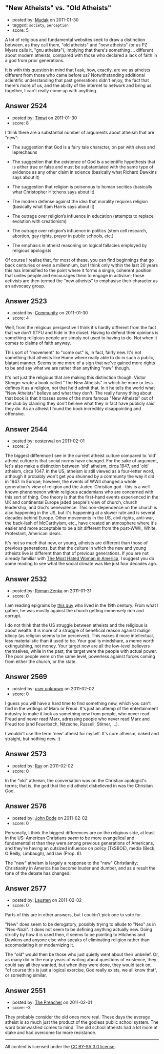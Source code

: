 ## "New Atheists" vs. "Old Atheists"

- posted by: [Mudak](https://stackexchange.com/users/-1/205-mudak) on 2011-01-30
- tagged: `society`, `perception`
- score: 5

A lot of religious and fundamental websites seek to draw a distinction between, as they call them, "old atheists" and "new atheists" (or as PZ Myers calls it, "gnu atheists"), implying that there's something ... different about modern atheists, compared with those who declared a lack of faith in a god from prior generations.

It is with this question in mind that I ask, how, exactly, are we as atheists different from those who came before us?  Notwithstanding additional scientific understanding that past generations didn't enjoy, the fact that there's more of us, and the ability of the internet to network and bring us together, I can't really come up with anything.


## Answer 2524

- posted by: [Timwi](https://stackexchange.com/users/-1/407-timwi) on 2011-01-30
- score: 8

I think there are a substantial number of arguments about atheism that are “new”:

* The suggestion that God is a fairy tale character, on par with elves and leprechauns

* The suggestion that the existence of God is a scientific hypothesis that is either true or false and must be substantiated with the same type of evidence as any other claim in science (basically what Richard Dawkins says about it)

* The suggestion that religion is poisonous to human socities (basically what Christopher Hitchens says about it)

* The modern defense against the idea that morality requires religion (basically what Sam Harris says about it)

* The outrage over religion’s influence in education (attempts to replace evolution with creationism)

* The outrage over religion’s influence in politics (stem cell research, abortion, gay rights, prayer in public schools, etc.)

* The emphasis in atheist reasoning on logical fallacies employed by religious apologists

Of course I realise that, for most of these, you can find beginnings that go back centuries or even a millennium, but I think only within the last 20 years this has intensified to the point where it forms a single, coherent position that unites people and encourages them to engage in activism; those activists are then termed the “new atheists” to emphasise their character as an advocacy group.


## Answer 2523

- posted by: [Community](https://stackexchange.com/users/-1/-1-community) on 2011-01-30
- score: 4

Well, from the religious perspective I think it's hardly different from the fact that we don't STFU and hide in the closet.  Having to defend their opinions is something religious people are simply not used to having to do.  Not when it comes to claims of faith anyway.

This sort of "movement" to "come out" is, in fact, fairly new.  It's not something that atheists like Hume where really able to do in such a public, blatant manner.  Seems to me more of a sign that we've gained more rights to be and say what we are rather than anything "new" though.

It's not just the religious that are making this distinction though.  Victor Stenger wrote a book called "The New Atheists" in which he more or less defines it as a religion, not that he'd admit that.  In it he tells the world what "New Atheists" believe and what they don't.  The really funny thing about that book is that it tosses some of the more famous "New Atheists" out of the club by claiming they don't believe what they in fact have publicly said they do.  As an atheist I found the book incredibly disappointing and offensive.


## Answer 2544

- posted by: [oosterwal](https://stackexchange.com/users/-1/891-oosterwal) on 2011-02-01
- score: 2

<p>The biggest difference I see in the current atheist culture compared to 'old' atheist culture is that social norms have changed.  For the sake of argument, let's also make a distinction between 'old' atheism, circa 1947, and 'old' atheism, circa 1647.  In the US, atheism is still viewed as a four-letter word, although it probably won't get you shunned by a community the way it did in 1947.  In Europe, however, the events of WWII changed a whole generation's view of religion and the Judeo-Christian god--this is a well-known phenomenon within religious academians who are concerned with this sort of thing.  One theory is that the first-hand events experienced in the UK and continental Europe jaded people's view of church, church leadership, and God's benevolence.  This non-dependence on the church is also happening in the US, but it's happening at a slower rate and is several decades behind Europe.  Other movements in the US, civil rights, anti-war, the back-lash of McCarthyism, etc., have created an atmosphere where it's easier and more acceptable to be a bit different from the post-WWII, White, Protestant, American ideals.</p>

<p>It's not so much that new, or young, atheists are different than those of previous generations, but that the culture in which the new and young atheists live is different than that of previous generations.  If you are not already familiar with <a href="http://en.wikipedia.org/wiki/Madalyn_Murray_O%27Hair" rel="nofollow">The Most Hated Woman in America</a>, I suggest you do some reading to see what the social climate was like just four decades ago.</p>



## Answer 2532

- posted by: [Roman Zenka](https://stackexchange.com/users/-1/420-roman-zenka) on 2011-01-31
- score: 0

I am reading epigrams by <a href="http://en.wikipedia.org/wiki/Karel_Havl%C3%AD%C4%8Dek_Borovsk%C3%BD">this guy</a> who lived in the 19th century. From what I gather, he was mostly against the church getting immensely rich and corrupt.

I do not think that the US struggle between atheists and the religious is about wealth. It is more of a struggle of beneficial reason against malign idiocy (as religion seems to be perceived). This makes it more intellectual, less materialistic than it used to be. Your goal is mindshare, a meme worth extinguishing, not money. Your target now are all the low-level believers themselves, while in the past, the target were the people with actual power. The poor people were on the same level, powerless against forces coming from either the church, or the state.


## Answer 2569

- posted by: [user unknown](https://stackexchange.com/users/-1/992-user-unknown) on 2011-02-02
- score: 0

I guess you will have a hard time to find something new, which you can't find in the writings of Marx or Freud. It's just an attemp of the entertainment industry to make it look as something new from people, who never read Freud and never read Marx, adressing people who never read Marx and Freud too (and Feuerbach, Nitzsche, Russell, Stirner, ...). 

I wouldn't use the term 'new' atheist for myself. It's core atheism, naked and straight, but nothing new. :) 


## Answer 2573

- posted by: [Ray](https://stackexchange.com/users/-1/994-ray) on 2011-02-02
- score: 0

In the "old" atheism, the conversation was on the Christian apologist's terms; that is, the god that the old atheist disbelieved in was the Christian God. 


## Answer 2576

- posted by: [John Bode](https://stackexchange.com/users/-1/117-john-bode) on 2011-02-02
- score: 0

Personally, I think the biggest differences are on the religious side, at least in the US: American Christians *seem* to be more evangelical and fundamentalist than they were among previous generations of Americans, and they're having an outsized influence on policy (TxSBOE), media (Beck, O'Reilly, Limbaugh), and law (Prop. 8).  

The "new" atheism is largely a response to the "new" Christianity; Christianity in America has become louder and dumber, and as a result the tone of the debate has changed.  


## Answer 2577

- posted by: [Lausten](https://stackexchange.com/users/-1/584-lausten) on 2011-02-02
- score: 0

Parts of this are in other answers, but I couldn't pick one to vote for. 

"New" does seem to be derogatory, possibly trying to allude to "Neo" as in "Neo-Nazi". It does not seem to be defining anything actually new. Going strictly by how it is used then, it seems to be pointing to Hitchens and Dawkins and anyone else who speaks of eliminating religion rather than accomodating it or modernizing it. 

The "old" would then be those who just quietly went about their unbelief. Or, as many did in the early years of writing about questions of existence, they could say all they wanted, but when they were done, they would tack on, "of course this is just a logical exercise, God really exists, we all know that", or something similar. 


## Answer 2551

- posted by: [The Preacher](https://stackexchange.com/users/-1/378-the-preacher) on 2011-02-01
- score: -3

They probably consider the old ones more real. These days the average atheist is so much just the product of the godless public school system. The word brainwashed comes to mind. The old school atheists had a lot more at stake and had overcome far more resistance. 



---

All content is licensed under the [CC BY-SA 3.0 license](https://creativecommons.org/licenses/by-sa/3.0/).

